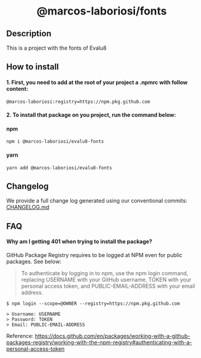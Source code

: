 <h1 align="center">@marcos-laboriosi/fonts</h1>

## Description
This is a project with the fonts of Evalu8

## How to install
#### 1. First, you need to add at the root of your project a .npmrc with follow content:

```
@marcos-laboriosi:registry=https://npm.pkg.github.com
```

#### 2. To install that package on you project, run the command below:

#### npm
```shell
npm i @marcos-laboriosi/evalu8-fonts
```
#### yarn
```shell
yarn add @marcos-laboriosi/evalu8-fonts
```
## Changelog
We provide a full change log generated using our conventional commits:
[CHANGELOG.md](https://github.com/marcos-laboriosi/evalu8-fonts/blob/main/CHANGELOG.md)

## FAQ

#### Why am I getting 401 when trying to install the package?

GitHub Package Registry requires to be logged at NPM even for public packages. See below:

> To authenticate by logging in to npm, use the npm login command, replacing USERNAME with your GitHub username, TOKEN with your personal access token,  and PUBLIC-EMAIL-ADDRESS with your email address.

```
$ npm login --scope=@OWNER --registry=https://npm.pkg.github.com

> Username: USERNAME
> Password: TOKEN
> Email: PUBLIC-EMAIL-ADDRESS
```

Reference: https://docs.github.com/en/packages/working-with-a-github-packages-registry/working-with-the-npm-registry#authenticating-with-a-personal-access-token
